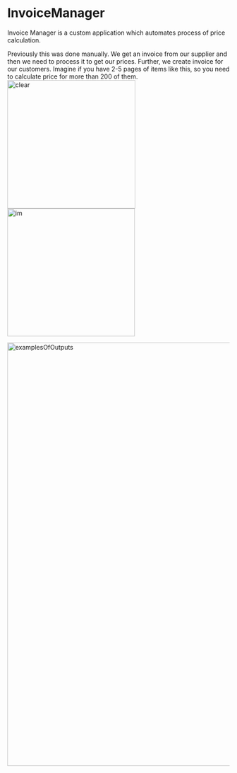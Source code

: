 # InvoiceManager

Invoice Manager is a custom application which automates process of price calculation. 

Previously this was done manually. We get an invoice from our supplier and then we need to process it to get our prices. Further, we create invoice for our customers.
Imagine if you have 2-5 pages of items like this, so you need to calculate price for more than 200 of them.
<img width="290" alt="clear" src="https://user-images.githubusercontent.com/113993988/235687863-7e1d88c6-3275-46e1-a3fb-10a231715abb.png">
<img width="289" alt="im" src="https://user-images.githubusercontent.com/113993988/235687855-00358ffd-80fe-4a83-8118-d903b2580001.png">


<img width="957" alt="examplesOfOutputs" src="https://user-images.githubusercontent.com/113993988/235686438-327b95c8-06bf-405c-acc9-6af827bb07fb.png">

